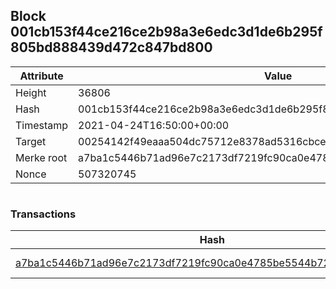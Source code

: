 ## Block 001cb153f44ce216ce2b98a3e6edc3d1de6b295f805bd888439d472c847bd800

Attribute | Value
--- | ---
Height | 36806
Hash | 001cb153f44ce216ce2b98a3e6edc3d1de6b295f805bd888439d472c847bd800
Timestamp | 2021-04-24T16:50:00+00:00
Target | 00254142f49eaaa504dc75712e8378ad5316cbcead634704b3734b6271167cc4
Merke root | a7ba1c5446b71ad96e7c2173df7219fc90ca0e4785be5544b72366a64f24c9e4
Nonce | 507320745

```

```

### Transactions

Hash | Amount
--- | ---
[a7ba1c5446b71ad96e7c2173df7219fc90ca0e4785be5544b72366a64f24c9e4](a7ba1c5446b71ad96e7c2173df7219fc90ca0e4785be5544b72366a64f24c9e4.md) | 10.00000000 SKEPTI 
